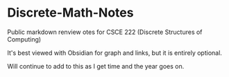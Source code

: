 # Discrete-Math-Notes
Public markdown renview otes for CSCE 222 (Discrete Structures of Computing)   

It's best viewed with Obsidian for graph and links, but it is entirely optional.

Will continue to add to this as I get time and the year goes on.

